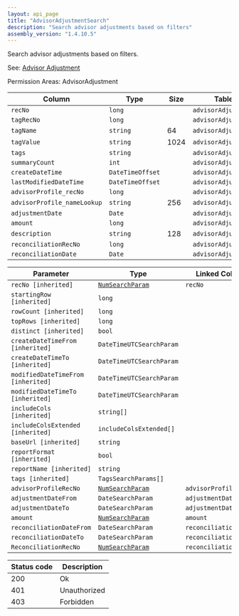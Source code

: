 ```yaml
---
layout: api_page
title: "AdvisorAdjustmentSearch"
description: "Search advisor adjustments based on filters"
assembly_version: "1.4.10.5"
---
```


Search advisor adjustments based on filters.

See: [Advisor Adjustment](AdvisorAdjustment.html)

Permission Areas: AdvisorAdjustment

| Column | Type | Size | Table | Description |
| ------ | ---- | ---- | ----- | ----------- |
| `recNo` | `long` |  | `advisorAdjustment` | 
| `tagRecNo` | `long` |  | `advisorAdjustment` | 
| `tagName` | `string` | 64 | `advisorAdjustment` | 
| `tagValue` | `string` | 1024 | `advisorAdjustment` | 
| `tags` | `string` |  | `advisorAdjustment` | 
| `summaryCount` | `int` |  | `advisorAdjustment` | 
| `createDateTime` | `DateTimeOffset` |  | `advisorAdjustment` | 
| `lastModifiedDateTime` | `DateTimeOffset` |  | `advisorAdjustment` | 
| `advisorProfile_recNo` | `long` |  | `advisorAdjustment` | 
| `advisorProfile_nameLookup` | `string` | 256 | `advisorAdjustment` | 
| `adjustmentDate` | `Date` |  | `advisorAdjustment` | 
| `amount` | `long` |  | `advisorAdjustment` | 
| `description` | `string` | 128 | `advisorAdjustment` | 
| `reconciliationRecNo` | `long` |  | `advisorAdjustment` | 
| `reconciliationDate` | `Date` |  | `advisorAdjustment` | 

| Parameter | Type | Linked Column | Description |
| --------- | ---- | ------------- | ----------- |
| `recNo [inherited]` | [`NumSearchParam`](NumSearchParam) | `recNo` | 
| `startingRow [inherited]` | `long` |  | 
| `rowCount [inherited]` | `long` |  | 
| `topRows [inherited]` | `long` |  | 
| `distinct [inherited]` | `bool` |  | 
| `createDateTimeFrom [inherited]` | `DateTimeUTCSearchParam` |  | 
| `createDateTimeTo [inherited]` | `DateTimeUTCSearchParam` |  | 
| `modifiedDateTimeFrom [inherited]` | `DateTimeUTCSearchParam` |  | 
| `modifiedDateTimeTo [inherited]` | `DateTimeUTCSearchParam` |  | 
| `includeCols [inherited]` | `string[]` |  | 
| `includeColsExtended [inherited]` | `includeColsExtended[]` |  | 
| `baseUrl [inherited]` | `string` |  | 
| `reportFormat [inherited]` | `bool` |  | 
| `reportName [inherited]` | `string` |  | 
| `tags [inherited]` | `TagsSearchParams[]` |  | 
| `advisorProfileRecNo` | [`NumSearchParam`](NumSearchParam) | `advisorProfile_recNo` | 
| `adjustmentDateFrom` | `DateSearchParam` | `adjustmentDate` | 
| `adjustmentDateTo` | `DateSearchParam` | `adjustmentDate` | 
| `amount` | [`NumSearchParam`](NumSearchParam) | `amount` | 
| `reconciliationDateFrom` | `DateSearchParam` | `reconciliationDate` | 
| `reconciliationDateTo` | `DateSearchParam` | `reconciliationDate` | 
| `ReconciliationRecNo` | [`NumSearchParam`](NumSearchParam) | `reconciliationRecNo` | 

| Status code | Description |
| ----------- | ----------- |
| 200 | Ok |
| 401 | Unauthorized |
| 403 | Forbidden |


